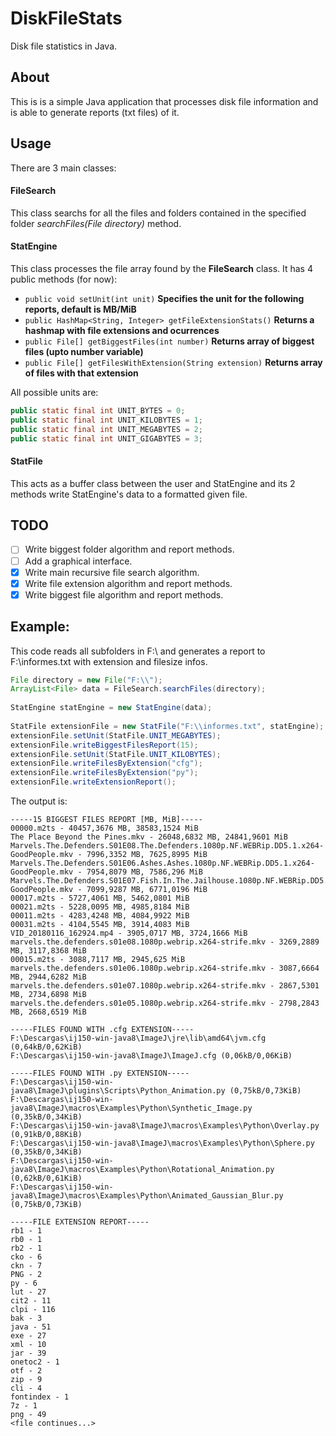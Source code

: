 # DiskFileStats
Disk file statistics in Java.

## About

This is is a simple Java application that processes disk file information and is able to generate reports (txt files) of it.

## Usage

There are 3 main classes:

#### FileSearch

This class searchs for all the files and folders contained in the specified folder *searchFiles(File directory)* method.

#### StatEngine

This class processes the file array found by the **FileSearch** class. It has 4 public methods (for now):
- ```public void setUnit(int unit)``` **Specifies the unit for the following reports, default is MB/MiB**
- ```public HashMap<String, Integer> getFileExtensionStats()``` **Returns a hashmap with file extensions and ocurrences**
- ```public File[] getBiggestFiles(int number)``` **Returns array of biggest files (upto number variable)**
- ```public File[] getFilesWithExtension(String extension)``` **Returns array of files with that extension**

All possible units are:

```java
public static final int UNIT_BYTES = 0;
public static final int UNIT_KILOBYTES = 1;
public static final int UNIT_MEGABYTES = 2;
public static final int UNIT_GIGABYTES = 3;
```

#### StatFile

This acts as a buffer class between the user and StatEngine and its 2 methods write StatEngine's data to a formatted given file.

## TODO

- [ ] Write biggest folder algorithm and report methods.
- [ ] Add a graphical interface.
- [x] Write main recursive file search algorithm.
- [x] Write file extension algorithm and report methods.
- [x] Write biggest file algorithm and report methods.

## Example:

This code reads all subfolders in F:\\ and generates a report to F:\\informes.txt with extension and filesize infos.

```java
File directory = new File("F:\\");
ArrayList<File> data = FileSearch.searchFiles(directory);
		
StatEngine statEngine = new StatEngine(data);
		
StatFile extensionFile = new StatFile("F:\\informes.txt", statEngine);
extensionFile.setUnit(StatFile.UNIT_MEGABYTES);
extensionFile.writeBiggestFilesReport(15);
extensionFile.setUnit(StatFile.UNIT_KILOBYTES);
extensionFile.writeFilesByExtension("cfg");
extensionFile.writeFilesByExtension("py");
extensionFile.writeExtensionReport();
```

The output is:

```
-----15 BIGGEST FILES REPORT [MB, MiB]-----
00000.m2ts - 40457,3676 MB, 38583,1524 MiB
The Place Beyond the Pines.mkv - 26048,6832 MB, 24841,9601 MiB
Marvels.The.Defenders.S01E08.The.Defenders.1080p.NF.WEBRip.DD5.1.x264-GoodPeople.mkv - 7996,3352 MB, 7625,8995 MiB
Marvels.The.Defenders.S01E06.Ashes.Ashes.1080p.NF.WEBRip.DD5.1.x264-GoodPeople.mkv - 7954,8079 MB, 7586,296 MiB
Marvels.The.Defenders.S01E07.Fish.In.The.Jailhouse.1080p.NF.WEBRip.DD5.1.x264-GoodPeople.mkv - 7099,9287 MB, 6771,0196 MiB
00017.m2ts - 5727,4061 MB, 5462,0801 MiB
00021.m2ts - 5228,0095 MB, 4985,8184 MiB
00011.m2ts - 4283,4248 MB, 4084,9922 MiB
00031.m2ts - 4104,5545 MB, 3914,4083 MiB
VID_20180116_162924.mp4 - 3905,0717 MB, 3724,1666 MiB
marvels.the.defenders.s01e08.1080p.webrip.x264-strife.mkv - 3269,2889 MB, 3117,8368 MiB
00015.m2ts - 3088,7117 MB, 2945,625 MiB
marvels.the.defenders.s01e06.1080p.webrip.x264-strife.mkv - 3087,6664 MB, 2944,6282 MiB
marvels.the.defenders.s01e07.1080p.webrip.x264-strife.mkv - 2867,5301 MB, 2734,6898 MiB
marvels.the.defenders.s01e05.1080p.webrip.x264-strife.mkv - 2798,2843 MB, 2668,6519 MiB

-----FILES FOUND WITH .cfg EXTENSION-----
F:\Descargas\ij150-win-java8\ImageJ\jre\lib\amd64\jvm.cfg (0,64kB/0,62KiB)
F:\Descargas\ij150-win-java8\ImageJ\ImageJ.cfg (0,06kB/0,06KiB)

-----FILES FOUND WITH .py EXTENSION-----
F:\Descargas\ij150-win-java8\ImageJ\plugins\Scripts\Python_Animation.py (0,75kB/0,73KiB)
F:\Descargas\ij150-win-java8\ImageJ\macros\Examples\Python\Synthetic_Image.py (0,35kB/0,34KiB)
F:\Descargas\ij150-win-java8\ImageJ\macros\Examples\Python\Overlay.py (0,91kB/0,88KiB)
F:\Descargas\ij150-win-java8\ImageJ\macros\Examples\Python\Sphere.py (0,35kB/0,34KiB)
F:\Descargas\ij150-win-java8\ImageJ\macros\Examples\Python\Rotational_Animation.py (0,62kB/0,61KiB)
F:\Descargas\ij150-win-java8\ImageJ\macros\Examples\Python\Animated_Gaussian_Blur.py (0,75kB/0,73KiB)

-----FILE EXTENSION REPORT-----
rb1 - 1
rb0 - 1
rb2 - 1
cko - 6
ckn - 7
PNG - 2
py - 6
lut - 27
cit2 - 11
clpi - 116
bak - 3
java - 51
exe - 27
xml - 10
jar - 39
onetoc2 - 1
otf - 2
zip - 9
cli - 4
fontindex - 1
7z - 1
png - 49
<file continues...>
```

